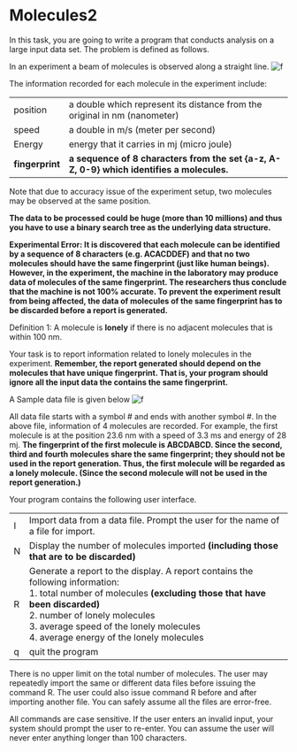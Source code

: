 Molecules2
===========

In this task, you are going to write a program that conducts analysis on a large input data set. The problem is defined as follows. 

In an experiment a beam of molecules is observed along a straight line.
![f](http://i4.tietuku.com/5bae8944abb2759c.png) 

The information recorded for each molecule in the experiment include:
<table><tr><td>
position</td><td>a double which represent its distance from the original in nm (nanometer)</td></tr>
<tr><td>speed</td><td> a double in m/s (meter per second)</td></tr>
<tr><td>Energy</td><td> energy that it carries in mj (micro joule)</td></tr>
<tr><td><b>fingerprint</b></td><td><b> a sequence of 8 characters from the set {a-z, A-Z, 0-9} which identifies a molecules.</b></td></tr></table>
Note that due to accuracy issue of the experiment setup, two molecules may be observed at the same position.


**The data to be processed could be huge (more than 10 millions) and thus you have to use a binary search tree as the underlying data structure.**

**Experimental Error: It is discovered that each molecule can be identified by a sequence of 8 characters (e.g. ACACDDEF) and that no two molecules should have the same fingerprint (just like human beings). However, in the experiment, the machine in the laboratory may produce data of molecules of the same fingerprint. The researchers thus conclude that the machine is not 100% accurate. To prevent the experiment result from being affected, the data of molecules of the same fingerprint has to be discarded before a report is generated.**


Definition 1: A molecule is **lonely** if there is no adjacent molecules that is within 100 nm.


Your task is to report information related to lonely molecules in the experiment. **Remember, the report generated should depend on the molecules that have unique fingerprint. That is, your program should ignore all the input data the contains the same fingerprint.**


A Sample data file is given below
![f](http://i4.tietuku.com/72da0cdf6e90e805.png)

All data file starts with a symbol # and ends with another symbol #. In the above file, information of 4 molecules are recorded. For example, the first molecule is at the position 23.6 nm with a speed of 3.3 ms and energy of 28 mj. **The fingerprint of the first molecule is ABCDABCD. Since the second, third and fourth molecules share the same fingerprint; they should not be used in the report generation. Thus, the first molecule will be regarded as a lonely molecule. (Since the second molecule will not be used in the report generation.)**


Your program contains the following user interface.
<table><tr><td>
I</td><td> Import data from a data file. Prompt the user for the name of a file for import.</td></tr>
<tr><td>N</td><td> Display the number of molecules imported <b>(including those that are to be
discarded)</b></td></tr>
<tr><td>R</td><td> Generate a report to the display. A report contains the following information:</br>
1. total number of molecules <b>(excluding those that have been discarded)</b></br>
2. number of lonely molecules</br>
3. average speed of the lonely molecules</br>
4. average energy of the lonely molecules</td></tr>
<tr><td>q</td><td> quit the program</td></tr></table>

There is no upper limit on the total number of molecules. The user may repeatedly import the same or different data files before issuing the command R. The user could also issue command R before and after importing another file. You can safely assume all the files are error-free.


All commands are case sensitive. If the user enters an invalid input, your system should prompt the user to re-enter. You can assume the user will never enter anything longer than 100 characters.
